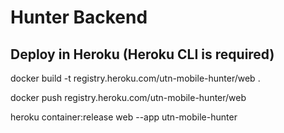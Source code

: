 # Hunter Backend
## Deploy in Heroku (Heroku CLI is required)

docker build -t registry.heroku.com/utn-mobile-hunter/web .

docker push registry.heroku.com/utn-mobile-hunter/web

heroku container:release web --app utn-mobile-hunter

